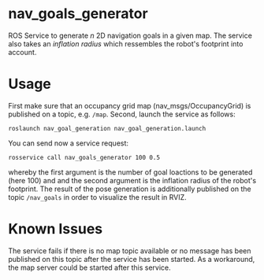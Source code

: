 nav_goals_generator
===================

ROS Service to generate *n* 2D navigation goals in a given map. The service
also takes an *inflation radius* which ressembles the robot's footprint into
account.


# Usage

First make sure that an occupancy grid map (nav_msgs/OccupancyGrid) is
published on a topic, e.g. `/map`. Second, launch the service as follows:

```
roslaunch nav_goal_generation nav_goal_generation.launch
```

You can send now a service request:

```
rosservice call nav_goals_generator 100 0.5
```

whereby the first argument is the number of goal loactions to be generated
(here 100) and and the second argument is the inflation radius of the robot's
footprint.  The result of the pose generation is additionally published on the
topic `/nav_goals` in order to visualize the result in RVIZ.

# Known Issues

The service fails if there is no map topic available or no message has been
published on this topic after the service has been started. As a workaround,
the map server could be started after this service.
 





